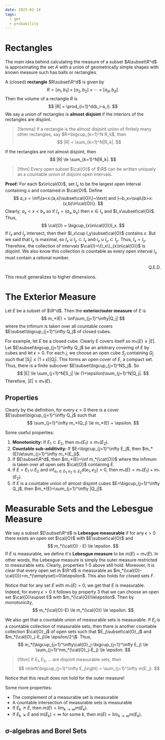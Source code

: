 ```yaml
---
date: 2025-02-18
tags:
  - gmt
  - probability
---
```

# Rectangles

The main idea behind calculating the measure of a subset $A\subset\R^d$ is approximating the set $A$ with a union of geometrically simple shapes with known measure such has balls or rectangles.

A (closed) **rectangle** $R\subset\R^d$ is given by 
$$
	R = [a_1,b_1]\times[a_2,b_2]\times\cdots\times[a_d,b_d].
$$
Then the volume of a rectangle $R$ is 
$$
	|R| = \prod_{i=1}^d(b_i-a_i).
$$
We say a union of rectangles is **almost disjoint** if the interiors of the rectangles are disjoint.

> [!lemma]
> If a rectangle is the almost disjoint union of finitely many other rectangles, say $R=\bigcup_{k=1}^N R_k$, then
> $$
   |R| = \sum_{k=1}^N|R_k|.
> $$

If the rectangles are not almost disjoint, then 
$$
	|R| \le \sum_{k=1}^N|R_k|.
$$
> [!thm]
> Every open subset $\cal{O}$ of $\R$ can be written uniquely as a countable union of disjoint open intervals.

**Proof:** For each $x\in\cal{O}$, set $I_x$ to be the largest open interval containing $x$ and contained in $\cal{O}$. Define
$$
	a_x = \inf\{a<x:(a,x)\subset\cal{O}\}~\text{ and }~b_x=\sup\{b>x:(x,b)\in\cal{O}\}.
$$
Clearly, $a_x<x<b_x$ so if $I_x=(a_x,b_x)$ then $x\in I_x$ and $I_x\subset\cal{O}$. Thus,
$$
	\cal{O} = \bigcup_{x\in\cal{O}}I_x.
$$
If $I_x$ and $I_y$ intersect, then their $I_x\cup I_y\subset\cal{O}$ contains $x$. But we said that $I_x$ is maximal, so $I_x\cup I_y\subset I_x$ and $I_x\cup I_y\subset I_y$. Thus, $I_x=I_y$. Therefore, the collection of intervals $\cal{I}=\{I_x\}_{x\in\cal{O}}$ is disjoint. We also know this collection is countable as every open interval $I_x$ must contain a rational number.
<p style='text-align: right'>Q.E.D.</p>

This result generalizes to higher dimensions.

# The Exterior Measure

Let $E$ be a subset of $\R^d$. Then the **exterior/outer measure** of $E$ is
$$
	m_*(E) = \inf\sum_{j=1}^\infty|Q_j|
$$
where the infimum is taken over all countable covers $E\subset\bigcup_{j=1}^\infty Q_j$ of closed cubes.

For example, let $E$ be a closed cube. Clearly $E$ covers itself so $m_*(E)\le|E|$. Let $E\subset\bigcup_{j=1}^\infty Q_j$ be an arbitrary covering of $E$ by cubes and let $\epsilon>0$. For each $j$, we choose an open cube $S_j$ containing $Q_j$ such that $|S_j|\le(1+\epsilon)|Q_j|$. This forms an open cover of $E$, a compact set. Thus, there is a finite subcover $E\subset\bigcup_{j=1}^NS_j$. So
$$
	|E| \le \sum_{j=1}^N|S_j| \le (1+\epsilon)\sum_{j=1}^N|Q_j|.
$$
Therefore, $|E|\le m_*(E)$.

## Properties

Clearly by the definition, for every $\epsilon>0$ there is a cover $E\subset\bigcup_{j=1}^\infty Q_j$ such that
$$
	\sum_{j=1}^\infty m_*(Q_j) \le m_*(E) + \epsilon.
$$

Some useful properties:

1. **Monotonicity:** If $E_1\subset E_2$, then $m_*(E_1)\le m_*(E_2)$.
2. **Countable sub-additivity:** If $E=\bigcup_{j=1}^\infty E_j$, then $m_*(E)\le\sum_{j=1}^\infty m_*(E_j)$.
3. If $E\subset\R^d$, then $m_*(E)=\inf m_*(\cal{O})$ where the infimum is taken over all open sets $\cal{O}$ containing $E$.
4. If $E=E_1\cup E_2$ and $\inf_{e_1\in E_1, e_2\in E_2} d(e_1,e_2) > 0$, then $m_*(E) = m_*(E_1) + m_*(E_2)$.
5. If $E$ is a countable union of almost disjoint cubes $E=\bigcup_{j=1}^\infty Q_j$, then $m_*(E)=\sum_{j=1}^\infty |Q_j|$.

# Measurable Sets and the Lebesgue Measure

We say a subset $E\subset\R^d$ is **Lebesgue measurable** if for any $\epsilon>0$ there exists an open set $\cal{O}$ with $E\subset\cal{O}$ and
$$
	m_*(\cal{O} - E) \le \epsilon.
$$
If $E$ is measurable, we define it's **Lebesgue measure** to be $m(E)=m_*(E)$. In other words, the Lebesgue measure is simply the outer measure restricted to measurable sets. Clearly, properties 1-5 above still hold. Moreover, it is clear that every open set in $\R^d$ is measurable as $m_*(\cal{O}-\cal{O})=m_*(\emptyset)=0\le\epsilon$. This also holds for closed sets $F$.

Notice that for any set $E$ with $m_*(E)=0$, we get that $E$ is measurable. Indeed, for every $\epsilon>0$ it follows by property 3 that we can choose an open set $\cal{O}\supset E$ with $m_*(\cal{O})\le\epsilon$. Then by monotonicity,
$$
	m_*(\cal{O}-E) \le m_*(\cal{O}) \le \epsilon.
$$

We also get that a countable union of measurable sets is measurable. If $E_j$ is a countable collection of measurable sets, then there is another countable collection $\cal{O}_j$ of open sets such that $E_j\subset\cal{O}_j$ and $m_*(\cal{O}_j-E_j)\le \epsilon/2^j$. Thus,
$$
	m_*(\bigcup_{j=1}^\infty\cal{O}_j-\bigcup_{j=1}^\infty E_j) \le \sum_{j=1}^nm_*(\cal{O}_j-E_j) \le \epsilon.
$$

> [!thm]
> If $E_1,E_2,\dots$ are disjoint measurable sets, then
> $$
> 	m\left(\bigcup_{j=1}^\infty E_j\right) = \sum_{j=1}^\infty m(E_j).
> $$

Notice that this result does not hold for the outer measure!

Some more properties:
- The complement of a measurable set is measurable
- A countable intersection of measurable sets is measurable
- If $E_k\nearrow E$, then $m(E)=\lim_{k\rightarrow\infty}m(E_k)$.
- If $E_k\searrow E$ and $m(E_k)<\infty$ for some $k$, then $m(E)=\lim_{k\rightarrow\infty}m(E_k)$.

## σ-algebras and Borel Sets

